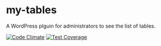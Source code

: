 # my-tables

A WordPress plguin for administrators to see the list of tables.

[![Code Climate](https://codeclimate.com/github/bimalpoudel/my-tables/badges/gpa.svg)](https://codeclimate.com/github/bimalpoudel/my-tables)
[![Test Coverage](https://codeclimate.com/github/bimalpoudel/my-tables/badges/coverage.svg)](https://codeclimate.com/github/bimalpoudel/my-tables/coverage)


